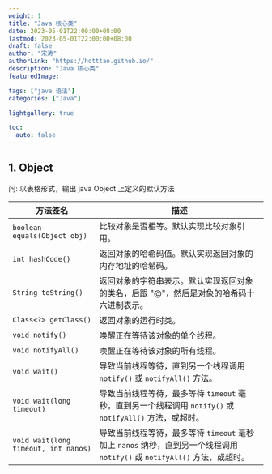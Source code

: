 ```yaml
---
weight: 1
title: "Java 核心类"
date: 2023-05-01T22:00:00+08:00
lastmod: 2023-05-01T22:00:00+08:00
draft: false
author: "宋涛"
authorLink: "https://hotttao.github.io/"
description: "Java 核心类"
featuredImage: 

tags: ["java 语法"]
categories: ["Java"]

lightgallery: true

toc:
  auto: false
---
```


## 1. Object
问: 以表格形式，输出 java Object 上定义的默认方法

| 方法签名                                | 描述  |
| --------------------------------------- | -------------------------- |
| `boolean equals(Object obj)`            | 比较对象是否相等。默认实现比较对象引用。          |
| `int hashCode()`                        | 返回对象的哈希码值。默认实现返回对象的内存地址的哈希码。       |
| `String toString()`                     | 返回对象的字符串表示。默认实现返回对象的类名，后跟 "@"，然后是对象的哈希码十六进制表示。|
| `Class<?> getClass()`                   | 返回对象的运行时类。                 |
| `void notify()`                         | 唤醒正在等待该对象的单个线程。                                                     |
| `void notifyAll()`                      | 唤醒正在等待该对象的所有线程。                              |
| `void wait()`                           | 导致当前线程等待，直到另一个线程调用 `notify()` 或 `notifyAll()` 方法。   |
| `void wait(long timeout)`                | 导致当前线程等待，最多等待 `timeout` 毫秒，直到另一个线程调用 `notify()` 或 `notifyAll()` 方法，或超时。   |
| `void wait(long timeout, int nanos)`     | 导致当前线程等待，最多等待 `timeout` 毫秒加上 `nanos` 纳秒，直到另一个线程调用 `notify()` 或 `notifyAll()` 方法，或超时。 |
